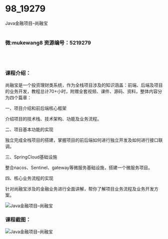 # 98_19279
Java金融项目–尚融宝
<br/></br>
<h3>微:mukewang8 资源编号：5219279</h3>
<br/></br>
<h3>课程介绍：</h3>
<p>尚融宝是一个投资理财类系统，作为全栈项目涉及的知识涵盖：前端、后端及项目的业务开发，教程总计70+小时，附赠全套视频、课件、源码、资料，整体内容分为四个篇章：</p>
<p>一、项目介绍和前后端核心框架</p>
<p>介绍项目的技术栈、技术架构、功能及业务流程。</p>
<p>二、项目基本功能的实现</p>
<p>独立完成全栈项目的搭建，掌握项目的前后端如何进行独立开发及如何进行接口联调。</p>
<p>三、SpringCloud基础设施</p>
<p>整合nacos、Sentinel、gateway等微服务基础设施，搭建一个微服务项目。</p>
<p>四、核心业务流程的实现</p>
<p>针对尚融宝涉及的金融业务进行全面讲解，帮你了解项目业务流程及业务开发方案。</p>
<p><img src="https://www.ko996.com/wp-content/uploads/img/2021/03/1-115-300x162.png" alt="Java金融项目–尚融宝"></p>
<div class="info-desc">
<h3>课程截图：</h3>
<p><img src="https://www.ko996.com/wp-content/uploads/img/2021/03/2-118.png" alt="Java金融项目–尚融宝"></p>


			
</div>
